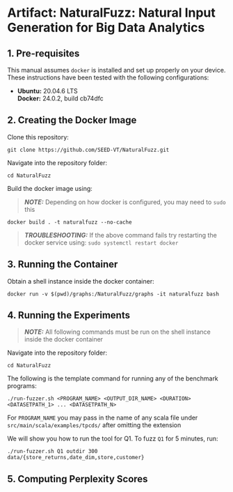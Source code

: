 # Artifact: NaturalFuzz: Natural Input Generation for Big Data Analytics
## 1. Pre-requisites
This manual assumes `docker` is installed and set up properly on your device.\
These instructions have been tested with the following configurations:
* **Ubuntu:** 20.04.6 LTS\
  **Docker:** 24.0.2, build cb74dfc
## 2. Creating the Docker Image
Clone this repository:
```
git clone https://github.com/SEED-VT/NaturalFuzz.git
```
Navigate into the repository folder:
```
cd NaturalFuzz
```
Build the docker image using:
> **_NOTE:_** Depending on how docker is configured, you may need to `sudo` this
```
docker build . -t naturalfuzz --no-cache
```
> **_TROUBLESHOOTING:_** If the above command fails try restarting the docker service using: `sudo systemctl restart docker`

## 3. Running the Container
Obtain a shell instance inside the docker container:
```
docker run -v $(pwd)/graphs:/NaturalFuzz/graphs -it naturalfuzz bash
```
## 4. Running the Experiments
> **_NOTE:_** All following commands must be run on the shell instance inside the docker container

Navigate into the repository folder:
```
cd NaturalFuzz
```
The following is the template command for running any of the benchmark programs:
```
./run-fuzzer.sh <PROGRAM_NAME> <OUTPUT_DIR_NAME> <DURATION> <DATASETPATH_1> ... <DATASETPATH_N>
```
For `PROGRAM_NAME` you may pass in the name of any scala file under `src/main/scala/examples/tpcds/` after omitting the extension

We will show you how to run the tool for Q1. To fuzz `Q1` for 5 minutes, run:
```
./run-fuzzer.sh Q1 outdir 300 data/{store_returns,date_dim,store,customer}
```



## 5. Computing Perplexity Scores

